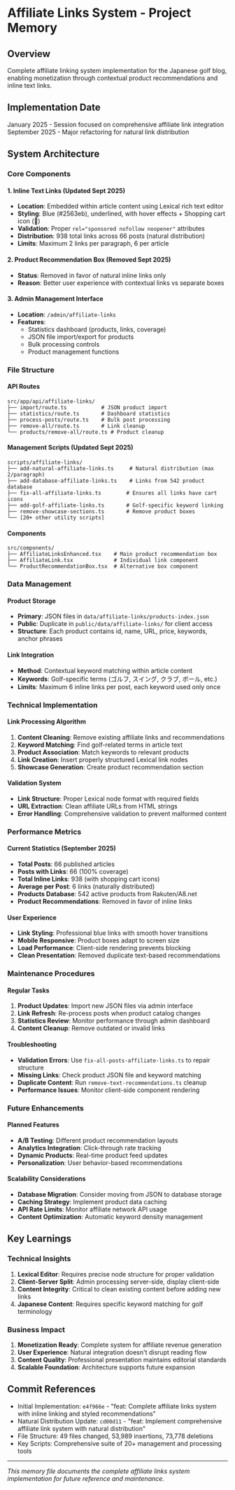 # Affiliate Links System - Project Memory

## Overview
Complete affiliate linking system implementation for the Japanese golf blog, enabling monetization through contextual product recommendations and inline text links.

## Implementation Date
January 2025 - Session focused on comprehensive affiliate link integration
September 2025 - Major refactoring for natural link distribution

## System Architecture

### Core Components

#### 1. Inline Text Links (Updated Sept 2025)
- **Location**: Embedded within article content using Lexical rich text editor
- **Styling**: Blue (#2563eb), underlined, with hover effects + Shopping cart icon (🛒)
- **Validation**: Proper `rel="sponsored nofollow noopener"` attributes
- **Distribution**: 938 total links across 66 posts (natural distribution)
- **Limits**: Maximum 2 links per paragraph, 6 per article

#### 2. Product Recommendation Box (Removed Sept 2025)
- **Status**: Removed in favor of natural inline links only
- **Reason**: Better user experience with contextual links vs separate boxes

#### 3. Admin Management Interface
- **Location**: `/admin/affiliate-links`
- **Features**: 
  - Statistics dashboard (products, links, coverage)
  - JSON file import/export for products
  - Bulk processing controls
  - Product management functions

### File Structure

#### API Routes
```
src/app/api/affiliate-links/
├── import/route.ts           # JSON product import
├── statistics/route.ts       # Dashboard statistics
├── process-posts/route.ts    # Bulk post processing
├── remove-all/route.ts       # Link cleanup
└── products/remove-all/route.ts # Product cleanup
```

#### Management Scripts (Updated Sept 2025)
```
scripts/affiliate-links/
├── add-natural-affiliate-links.ts     # Natural distribution (max 2/paragraph)
├── add-database-affiliate-links.ts    # Links from 542 product database
├── fix-all-affiliate-links.ts        # Ensures all links have cart icons
├── add-golf-affiliate-links.ts       # Golf-specific keyword linking
├── remove-showcase-sections.ts       # Remove product boxes
└── [20+ other utility scripts]
```

#### Components
```
src/components/
├── AffiliateLinksEnhanced.tsx    # Main product recommendation box
├── AffiliateLink.tsx             # Individual link component
└── ProductRecommendationBox.tsx  # Alternative box component
```

### Data Management

#### Product Storage
- **Primary**: JSON files in `data/affiliate-links/products-index.json`
- **Public**: Duplicate in `public/data/affiliate-links/` for client access
- **Structure**: Each product contains id, name, URL, price, keywords, anchor phrases

#### Link Integration
- **Method**: Contextual keyword matching within article content
- **Keywords**: Golf-specific terms (ゴルフ, スイング, クラブ, ボール, etc.)
- **Limits**: Maximum 6 inline links per post, each keyword used only once

### Technical Implementation

#### Link Processing Algorithm
1. **Content Cleaning**: Remove existing affiliate links and recommendations
2. **Keyword Matching**: Find golf-related terms in article text
3. **Product Association**: Match keywords to relevant products
4. **Link Creation**: Insert properly structured Lexical link nodes
5. **Showcase Generation**: Create product recommendation section

#### Validation System
- **Link Structure**: Proper Lexical node format with required fields
- **URL Extraction**: Clean affiliate URLs from HTML strings
- **Error Handling**: Comprehensive validation to prevent malformed content

### Performance Metrics

#### Current Statistics (September 2025)
- **Total Posts**: 66 published articles
- **Posts with Links**: 66 (100% coverage)
- **Total Inline Links**: 938 (with shopping cart icons)
- **Average per Post**: 6 links (naturally distributed)
- **Products Database**: 542 active products from Rakuten/A8.net
- **Product Recommendations**: Removed in favor of inline links

#### User Experience
- **Link Styling**: Professional blue links with smooth hover transitions
- **Mobile Responsive**: Product boxes adapt to screen size
- **Load Performance**: Client-side rendering prevents blocking
- **Clean Presentation**: Removed duplicate text-based recommendations

### Maintenance Procedures

#### Regular Tasks
1. **Product Updates**: Import new JSON files via admin interface
2. **Link Refresh**: Re-process posts when product catalog changes
3. **Statistics Review**: Monitor performance through admin dashboard
4. **Content Cleanup**: Remove outdated or invalid links

#### Troubleshooting
- **Validation Errors**: Use `fix-all-posts-affiliate-links.ts` to repair structure
- **Missing Links**: Check product JSON file and keyword matching
- **Duplicate Content**: Run `remove-text-recommendations.ts` cleanup
- **Performance Issues**: Monitor client-side component rendering

### Future Enhancements

#### Planned Features
- **A/B Testing**: Different product recommendation layouts
- **Analytics Integration**: Click-through rate tracking
- **Dynamic Products**: Real-time product feed updates
- **Personalization**: User behavior-based recommendations

#### Scalability Considerations
- **Database Migration**: Consider moving from JSON to database storage
- **Caching Strategy**: Implement product data caching
- **API Rate Limits**: Monitor affiliate network API usage
- **Content Optimization**: Automatic keyword density management

## Key Learnings

### Technical Insights
1. **Lexical Editor**: Requires precise node structure for proper validation
2. **Client-Server Split**: Admin processing server-side, display client-side
3. **Content Integrity**: Critical to clean existing content before adding new links
4. **Japanese Content**: Requires specific keyword matching for golf terminology

### Business Impact
1. **Monetization Ready**: Complete system for affiliate revenue generation
2. **User Experience**: Natural integration doesn't disrupt reading flow
3. **Content Quality**: Professional presentation maintains editorial standards
4. **Scalable Foundation**: Architecture supports future expansion

## Commit References
- Initial Implementation: `e4f966e` - "feat: Complete affiliate links system with inline linking and styled recommendations"
- Natural Distribution Update: `cd00d11` - "feat: Implement comprehensive affiliate link system with natural distribution"
- File Structure: 49 files changed, 53,989 insertions, 73,778 deletions
- Key Scripts: Comprehensive suite of 20+ management and processing tools

---
*This memory file documents the complete affiliate links system implementation for future reference and maintenance.*